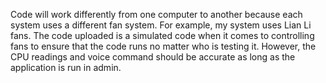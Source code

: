 Code will work differently from one computer to another because each system uses a different fan system. For example, my system uses Lian Li fans. The code uploaded is a simulated code when it comes to controlling fans to ensure that the code runs no matter who is testing it. However, the CPU readings and voice command should be accurate as long as the application is run in admin. 
